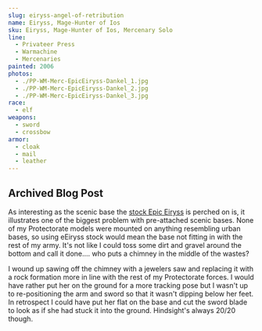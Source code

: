 ```yaml
---
slug: eiryss-angel-of-retribution
name: Eiryss, Mage-Hunter of Ios
sku: Eiryss, Mage-Hunter of Ios, Mercenary Solo
line:
  - Privateer Press
  - Warmachine
  - Mercenaries
painted: 2006
photos:
  - ./PP-WM-Merc-EpicEiryss-Dankel_1.jpg
  - ./PP-WM-Merc-EpicEiryss-Dankel_2.jpg
  - ./PP-WM-Merc-EpicEiryss-Dankel_3.jpg
race:
  - elf
weapons:
  - sword
  - crossbow
armor:
  - cloak
  - mail
  - leather
---
```


## Archived Blog Post

As interesting as the scenic base the [stock Epic Eiryss](http://privateerpress.com/warmachine/gallery/mercenaries/solos/eiryss-angel-of-retribution) is perched on is, it illustrates one of the biggest problem with pre-attached scenic bases. None of my Protectorate models were mounted on anything resembling urban bases, so using eEiryss stock would mean the base not fitting in with the rest of my army. It's not like I could toss some dirt and gravel around the bottom and call it done.... who puts a chimney in the middle of the wastes?

I wound up sawing off the chimney with a jewelers saw and replacing it with a rock formation more in line with the rest of my Protectorate forces. I would have rather put her on the ground for a more tracking pose but I wasn't up to re-positioning the arm and sword so that it wasn't dipping below her feet. In retrospect I could have put her flat on the base and cut the sword blade to look as if she had stuck it into the ground. Hindsight's always 20/20 though.
